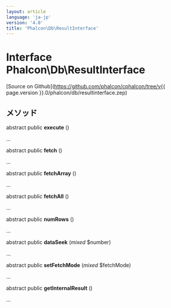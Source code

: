 ```yaml
---
layout: article
language: 'ja-jp'
version: '4.0'
title: 'Phalcon\Db\ResultInterface'
---
```

# Interface **Phalcon\Db\ResultInterface**

[Source on Github](https://github.com/phalcon/cphalcon/tree/v{{ page.version }}.0/phalcon/db/resultinterface.zep)

## メソッド

abstract public **execute** ()

...

abstract public **fetch** ()

...

abstract public **fetchArray** ()

...

abstract public **fetchAll** ()

...

abstract public **numRows** ()

...

abstract public **dataSeek** (*mixed* $number)

...

abstract public **setFetchMode** (*mixed* $fetchMode)

...

abstract public **getInternalResult** ()

...
